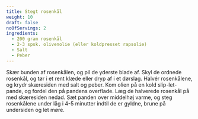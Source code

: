 ```yaml
---
title: Stegt rosenkål
weight: 10
draft: false
noOfServings: 2
ingredients:
  - 200 gram rosenkål
  - 2-3 spsk. olivenolie (eller koldpresset rapsolie)
  - Salt
  - Peber
---
```


Skær bunden af rosenkålen, og pil de yderste blade af. Skyl de ordnede
rosenkål, og tør i et rent klæde eller dryp af i et dørslag. Halvér
rosenkålene, og krydr skæresiden med salt og peber. Kom olien på en kold
slip-let-pande, og fordel den på pandens overflade. Læg de halverede
rosenkål på med skæresiden nedad. Sæt panden over middelhøj varme, og
steg rosenkålene under låg i 4-5 minutter indtil de er gyldne, brune på
undersiden og let møre.

